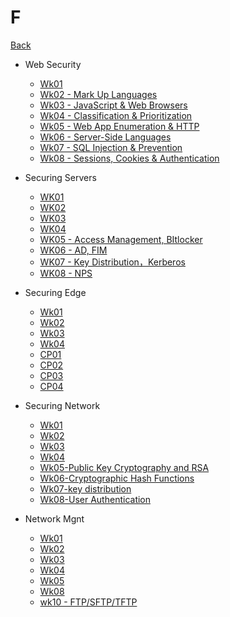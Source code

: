 # F

[Back](../index.md)

- Web Security

  - [Wk01](./web_security/wk01.md)
  - [Wk02 - Mark Up Languages](./web_security/wk02.md)
  - [Wk03 - JavaScript & Web Browsers](./web_security/wk03.md)
  - [Wk04 - Classification & Prioritization](./web_security/wk04.md)
  - [Wk05 - Web App Enumeration & HTTP](./web_security/wk05.md)
  - [Wk06 - Server-Side Languages](./web_security/wk06.md)
  - [Wk07 - SQL Injection & Prevention](./web_security/wk07.md)
  - [Wk08 - Sessions, Cookies & Authentication](./web_security/wk08.md)

- Securing Servers

  - [WK01](./securing_servers/wk01.md)
  - [WK02](./securing_servers/wk02.md)
  - [WK03](./securing_servers/wk03.md)
  - [WK04](./securing_servers/wk04.md)
  - [WK05 - Access Management, BItlocker](./securing_servers/wk05.md)
  - [WK06 - AD, FIM](./securing_servers/wk06.md)
  - [WK07 - Key Distribution，Kerberos](./securing_servers/wk07.md)
  - [WK08 - NPS](./securing_servers/wk08.md)

- Securing Edge

  - [Wk01](./securing_edge/wk01.md)
  - [Wk02](./securing_edge/wk02.md)
  - [Wk03](./securing_edge/wk03.md)
  - [Wk04](./securing_edge/wk04.md)
  - [CP01](./securing_edge/wk05.md)
  - [CP02](./securing_edge/wk06.md)
  - [CP03](./securing_edge/wk07.md)
  - [CP04](./securing_edge/wk08.md)

- Securing Network

  - [Wk01](./securing_network/wk01.md)
  - [Wk02](./securing_network/wk02.md)
  - [Wk03](./securing_network/wk03.md)
  - [Wk04](./securing_network/wk04.md)
  - [Wk05-Public Key Cryptography and RSA](./securing_network/wk05.md)
  - [Wk06-Cryptographic Hash Functions](./securing_network/wk06.md)
  - [Wk07-key distribution](./securing_network/wk07.md)
  - [Wk08-User Authentication](./securing_network/wk08.md)

- Network Mgnt
  - [Wk01](./network_mgnt/wk01.md)
  - [Wk02](./network_mgnt/wk02.md)
  - [Wk03](./network_mgnt/wk03.md)
  - [Wk04](./network_mgnt/wk04.md)
  - [Wk05](./network_mgnt/wk05.md)
  - [Wk08](./network_mgnt/wk08.md)
  - [wk10 - FTP/SFTP/TFTP](./network_mgnt/wk10.md)

